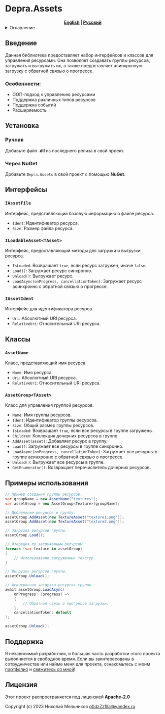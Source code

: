 # Depra.Assets

<div align="center">
    <strong><a href="README.md">English</a> | <a href="README.RU.md">Русский</a></strong>
</div>

<details>
<summary>Оглавление</summary>

- [Введение](#введение)
    - [Особенности](#особенности)
- [Установка](#установка)
- [Интерфейсы](#интерфейсы)
- [Классы](#классы)
- [Примеры использования](#примеры-использования)
- [Поддержка](#поддержка)
- [Лицензия](#лицензия)

</details>

## Введение

Данная библиотека предоставляет набор интерфейсов и классов для управления ресурсами. 
Она позволяет создавать группы ресурсов, загружать и выгружать их, 
а также предоставляет асинхронную загрузку с обратной связью о прогрессе.

### Особенности:

- ООП-подход к управлению ресурсами
- Поддержка различных типов ресурсов
- Поддержка событий
- Расширяемость

## Установка

### Ручная

Добавьте файл **.dll** из последнего релиза в свой проект.

### Через NuGet

Добавьте `Depra.Assets` в свой проект с помощью **NuGet**.

## Интерфейсы

### `IAssetFile`

Интерфейс, представляющий базовую информацию о файле ресурса.

- `Ident`: Идентификатор ресурса.
- `Size`: Размер файла ресурса.

### `ILoadableAsset<TAsset>`

Интерфейс, предоставляющий методы для загрузки и выгрузки ресурса.

- `IsLoaded`: Возвращает `true`, если ресурс загружен, иначе `false`.
- `Load()`: Загружает ресурс синхронно.
- `Unload()`: Выгружает ресурс.
- `LoadAsync(onProgress, cancellationToken)`: Загружает ресурс асинхронно с обратной связью о прогрессе.

### `IAssetIdent`

Интерфейс для идентификатора ресурса.

- `Uri`: Абсолютный URI ресурса.
- `RelativeUri`: Относительный URI ресурса.

## Классы

### `AssetName`

Класс, представляющий имя ресурса.

- `Name`: Имя ресурса.
- `Uri`: Абсолютный URI ресурса.
- `RelativeUri`: Относительный URI ресурса.

### `AssetGroup<TAsset>`

Класс для управления группой ресурсов.

- `Name`: Имя группы ресурсов.
- `Ident`: Идентификатор группы ресурсов.
- `Size`: Общий размер группы ресурсов.
- `IsLoaded`: Возвращает `true`, если все ресурсы в группе загружены.
- `Children`: Коллекция дочерних ресурсов в группе.
- `AddAsset(asset)`: Добавляет ресурс в группу.
- `Load()`: Загружает все ресурсы в группе синхронно.
- `LoadAsync(onProgress, cancellationToken)`: Загружает все ресурсы в группе асинхронно с обратной связью о прогрессе.
- `Unload()`: Выгружает все ресурсы в группе.
- `GetEnumerator()`: Возвращает перечислитель дочерних ресурсов.

## Примеры использования

```csharp
// Пример создания группы ресурсов.
var groupName = new AssetName("textures");
var assetGroup = new AssetGroup<Texture>(groupName);

// Добавление ресурсов в группу.
assetGroup.AddAsset(new TextureAsset("texture1.png"));
assetGroup.AddAsset(new TextureAsset("texture2.png"));

// Загрузка ресурсов группы.
assetGroup.Load();

// Итерация по загруженным ресурсам.
foreach (var texture in assetGroup)
{
    // Использование загруженных текстур.
}

// Выгрузка ресурсов группы.
assetGroup.Unload();

// Асинхронная загрузка ресурсов группы.
await assetGroup.LoadAsync(
    onProgress: (progress) =>
    {
        // Обратная связь о прогрессе загрузки.
    },
    cancellationToken: default
);

assetGroup.Unload();
```

## Поддержка

Я независимый разработчик,
и большая часть разработки этого проекта выполняется в свободное время.
Если вы заинтересованы в сотрудничестве или найме меня для проекта,
ознакомьтесь с моим [портфолио](https://github.com/Depression-aggression)
и [свяжитесь со мной](mailto:g0dzZz1lla@yandex.ru)!

## Лицензия

Этот проект распространяется под лицензией **Apache-2.0**

Copyright (c) 2023 Николай Мельников
[g0dzZz1lla@yandex.ru](mailto:g0dzZz1lla@yandex.ru)